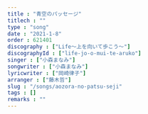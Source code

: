 ```yaml
---
title : "青空のパッセージ"
titlech : ""
type : "song"
date : "2021-1-8"
order : 621401
discography : ["Life～上を向いて歩こう～"]
discographyId : ["life-jo-o-mui-te-aruko"]
singer : ["小森まなみ"]
songwriter : ["小森まなみ"]
lyricwriter : ["岡崎律子"]
arranger : ["藤木哲"]
slug : "/songs/aozora-no-patsu-seji"
tags : []
remarks : ""
---
```


